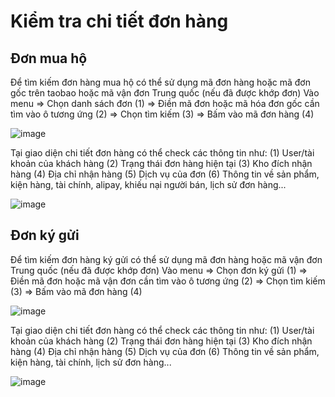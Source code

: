 # Kiểm tra chi tiết đơn hàng

## Đơn mua hộ
Để tìm kiếm đơn hàng mua hộ có thể sử dụng mã đơn hàng hoặc mã đơn gốc trên taobao hoặc mã vận đơn Trung quốc (nếu đã được khớp đơn)
Vào menu => Chọn danh sách đơn (1) => Điền mã đơn hoặc mã hóa đơn gốc cần tìm vào ô tương ứng (2) => Chọn tìm kiếm (3) => Bấm vào mã đơn hàng (4)

![image](https://user-images.githubusercontent.com/85599407/183393198-2bfd2075-98d0-46f1-bfa6-2b4e182270b4.png)

Tại giao diện chi tiết đơn hàng có thể check các thông tin như: 
  (1) User/tài khoản của khách hàng
  (2) Trạng thái đơn hàng hiện tại
  (3) Kho đích nhận hàng
  (4) Địa chỉ nhận hàng
  (5) Dịch vụ của đơn
  (6) Thông tin về sản phẩm, kiện hàng, tài chính, alipay, khiếu nại người bán, lịch sử đơn hàng...
  
  ![image](https://user-images.githubusercontent.com/85599407/183394617-ca5f20c5-abed-4109-a4d5-b302ef536a9b.png)


## Đơn ký gửi
Để tìm kiếm đơn hàng ký gửi có thể sử dụng mã đơn hàng hoặc mã vận đơn Trung quốc (nếu đã được khớp đơn)
Vào menu => Chọn đơn ký gửi (1) => Điền mã đơn hoặc mã vận đơn cần tìm vào ô tương ứng (2) => Chọn tìm kiếm (3) => Bấm vào mã đơn hàng (4)

![image](https://user-images.githubusercontent.com/85599407/183391289-c6cb36e5-9f86-4c2a-aec5-c8e7f06425c2.png)

Tại giao diện chi tiết đơn hàng có thể check các thông tin như: 
  (1) User/tài khoản của khách hàng
  (2) Trạng thái đơn hàng hiện tại
  (3) Kho đích nhận hàng
  (4) Địa chỉ nhận hàng
  (5) Dịch vụ của đơn
  (6) Thông tin về sản phẩm, kiện hàng, tài chính, lịch sử đơn hàng...

![image](https://user-images.githubusercontent.com/85599407/183392069-225e9cfc-1e7a-4837-b263-9954982f8ec9.png)
